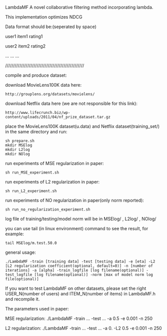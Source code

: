 LambdaMF
A novel collaborative filtering method incorporating lambda.

This implementation optimizes NDCG

Data format should be:(seperated by space)

user1 item1 rating1

user2 item2 rating2

... ... ...

//////////////////////////////////////////////////

compile and produce dataset:

download MovieLens100K data here:

	http://grouplens.org/datasets/movielens/
	
download Netflix data here (we are not responsible for this link):
	
	http://www.lifecrunch.biz/wp-content/uploads/2011/04/nf_prize_dataset.tar.gz

place the MovieLens100K dataset(u.data) and Netflix dataset(training_set/) in the same directory and run:

	sh prepare.sh
	mkdir MSElog
	mkdir L2log
	mkdir NOlog

run experiments of MSE regularization in paper:

	sh run_MSE_experiment.sh	

run experiments of L2 regularization in paper:

	sh run_L2_experiment.sh	

run experiments of NO regularization in paper(only norm reported):

	sh run_no_regularization_experiment.sh	

log file of training/testing/model norm will be in MSElog/ , L2log/ , NOlog/

you can use tail (in linux environment) command to see the result, for example:

	tail MSElog/m.test.50.0

general usage:

	./LambdaMF -train [training data] -test [testing data] -e [eta] -L2 [L2 regularization coefficient(optional, default=0)] -n [number of iterations] -a [alpha] -train_logfile [log filename(optional)] -test_logfile [log filename(optional)] -norm [max of model norm log file(optional)]

If you want to test LambdaMF on other datasets, please set the right USER_N(number of users) and ITEM_N(number of items) in LambdaMF.h and recompile it.

The parameters used in paper:

MSE regularization: ./LambdaMF -train ... -test ... -a 0.5 -e 0.001 -n 250

L2 regularization: ./LambdaMF -train ... -test ... -a 0. -L2 0.5 -e 0.001 -n 250

